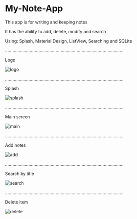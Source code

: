 # My-Note-App

This app is for writing and keeping notes

It has the ability to add, delete, modify and search

Using: Splash, Material Design, ListView, Searching and SQLite

................................................................................................

Logo

![logo](https://user-images.githubusercontent.com/70321297/127062968-9bad41d1-3f1f-4ff3-b130-63d574f2d4dc.jpeg)

................................................................................................

Splash

![splash](https://user-images.githubusercontent.com/70321297/127063480-75e9180d-959e-4b94-b2bf-a122c3596854.jpeg)

................................................................................................

Main screen

![main](https://user-images.githubusercontent.com/70321297/127063681-4303c6bf-9622-4ea6-9f0b-bcc049c9c305.jpeg)

................................................................................................

Add notes

![add](https://user-images.githubusercontent.com/70321297/127063687-2254a9b8-1bd2-4ed9-9b02-7585cd4a12ac.jpeg)

................................................................................................

Search by title

![search](https://user-images.githubusercontent.com/70321297/127063695-e5014eb2-9ec9-4de1-a910-a48a6e14fdea.jpeg)

................................................................................................

Delete item

![delete](https://user-images.githubusercontent.com/70321297/127064966-fef4316f-bc69-457d-b9d0-d36e16b97106.jpeg)

